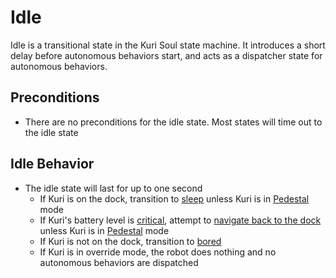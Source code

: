# Idle
Idle is a transitional state in the Kuri Soul state machine.  It introduces a
 short delay before autonomous behaviors start, and acts as a dispatcher 
 state for autonomous behaviors.

## Preconditions
* There are no preconditions for the idle state.  Most states will time out 
to the idle state

## Idle Behavior
* The idle state will last for up to one second
    * If Kuri is on the dock, transition to [sleep](sleep.md) unless Kuri is 
    in [Pedestal](../logical_concurrent_states/pedestal.md) mode
    * If Kuri's battery level is [critical](../named_constants.md), attempt 
    to [navigate back to the dock](dock.md) unless Kuri is in 
    [Pedestal](../logical_concurrent_states/pedestal.md) mode
    * If Kuri is not on the dock, transition to [bored](bored.md)
    * If Kuri is in override mode, the robot does nothing and no autonomous 
    behaviors are dispatched
